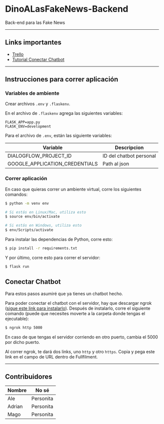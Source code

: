# DinoALasFakeNews-Backend
Back-end para las Fake News

---

## Links importantes

- [Trello](https://trello.com/b/gw72hzyx/dino-a-las-fake-news)
- [Tutorial Conectar Chatbot](https://medium.com/zenofai/creating-chatbot-using-python-flask-d6947d8ef805)

---

## Instrucciones para correr aplicación

### __Variables de ambiente__

Crear archivos `.env` y `.flaskenv`.

En el archivo de `.flaskenv` agrega las siguientes variables:
```
FLASK_APP=app.py
FLASK_ENV=development
```

Para el archivo de `.env`, están las siguiente variables:

| Variable | Descripcion |
| ------------- | ------------- |
| DIALOGFLOW_PROJECT_ID | ID del chatbot personal |
| GOOGLE_APPLICATION_CREDENTIALS | Path al json |

### __Correr aplicación__

En caso que quieras correr un ambiente virtual, corre los siguientes comandos:
``` bash
$ python -m venv env

# Si estás en Linux/Mac, utiliza esto
$ source env/bin/activate

# Si estás en Windows, utiliza esto
$ env/Scripts/activate  
```

Para instalar las dependencias de Python, corre esto:
``` bash
$ pip install -r requirements.txt
```

Y por último, corre esto para correr el servidor:
``` bash
$ flask run
```

## Conectar Chatbot

Para estos pasos asumiré que ya tienes un chatbot hecho.

Para poder conectar el chatbot con el servidor, hay que descargar ngrok ([sigue este link para instalarlo](https://ngrok.com/)). Después de instalarlo, corre el siguiente comando (puede que necesites moverte a la carpeta donde tengas el ejecutable):
``` bash
$ ngrok http 5000
```

En caso de que tengas el servidor corriendo en otro puerto, cambia el 5000 por dicho puerto.

Al correr ngrok, te dará dos links, uno `http` y otro `https`. Copia y pega este link en el campo de URL dentro de Fullfilment.

---

## Contribuidores
| Nombre | No sé |
| ------------- | ------------- |
| Ale | Personita |
| Adrian | Personita |
| Mago | Personita |
